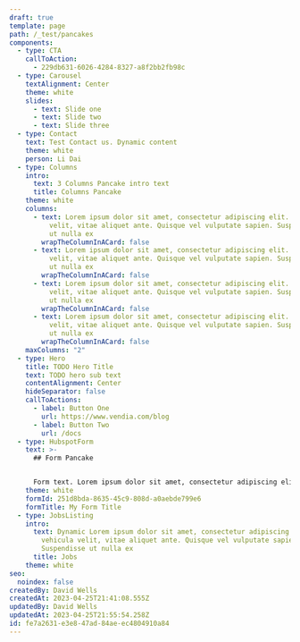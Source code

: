 ```yaml
---
draft: true
template: page
path: /_test/pancakes
components:
  - type: CTA
    callToAction:
      - 229db631-6026-4284-8327-a8f2bb2fb98c
  - type: Carousel
    textAlignment: Center
    theme: white
    slides:
      - text: Slide one
      - text: Slide two
      - text: Slide three
  - type: Contact
    text: Test Contact us. Dynamic content
    theme: white
    person: Li Dai
  - type: Columns
    intro:
      text: 3 Columns Pancake intro text
      title: Columns Pancake
    theme: white
    columns:
      - text: Lorem ipsum dolor sit amet, consectetur adipiscing elit. Nullam a vehicula
          velit, vitae aliquet ante. Quisque vel vulputate sapien. Suspendisse
          ut nulla ex
        wrapTheColumnInACard: false
      - text: Lorem ipsum dolor sit amet, consectetur adipiscing elit. Nullam a vehicula
          velit, vitae aliquet ante. Quisque vel vulputate sapien. Suspendisse
          ut nulla ex
        wrapTheColumnInACard: false
      - text: Lorem ipsum dolor sit amet, consectetur adipiscing elit. Nullam a vehicula
          velit, vitae aliquet ante. Quisque vel vulputate sapien. Suspendisse
          ut nulla ex
        wrapTheColumnInACard: false
      - text: Lorem ipsum dolor sit amet, consectetur adipiscing elit. Nullam a vehicula
          velit, vitae aliquet ante. Quisque vel vulputate sapien. Suspendisse
          ut nulla ex
        wrapTheColumnInACard: false
    maxColumns: "2"
  - type: Hero
    title: TODO Hero Title
    text: TODO hero sub text
    contentAlignment: Center
    hideSeparator: false
    callToActions:
      - label: Button One
        url: https://www.vendia.com/blog
      - label: Button Two
        url: /docs
  - type: HubspotForm
    text: >-
      ## Form Pancake


      Form text. Lorem ipsum dolor sit amet, consectetur adipiscing elit. Nullam a vehicula velit, vitae aliquet ante. Quisque vel vulputate sapien. Suspendisse ut nulla ex
    theme: white
    formId: 251d8bda-8635-45c9-808d-a0aebde799e6
    formTitle: My Form Title
  - type: JobsListing
    intro:
      text: Dynamic Lorem ipsum dolor sit amet, consectetur adipiscing elit. Nullam a
        vehicula velit, vitae aliquet ante. Quisque vel vulputate sapien.
        Suspendisse ut nulla ex
      title: Jobs
    theme: white
seo:
  noindex: false
createdBy: David Wells
createdAt: 2023-04-25T21:41:08.555Z
updatedBy: David Wells
updatedAt: 2023-04-25T21:55:54.258Z
id: fe7a2631-e3e8-47ad-84ae-ec4804910a84
---
```

